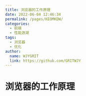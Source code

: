 ```yaml
---
title: 浏览器的工作原理
date: 2022-06-04 12:46:34
permalink: /pages/KEOMKDW/
categories:
  - 前端
  - 性能游湖
tags:
  - 浏览器
  - 优化
author:
  name: WJYGRIT
  link: https://github.com/GRITWJY
---
```


# 浏览器的工作原理